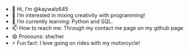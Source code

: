 - 👋 Hi, I’m @kaywalz645
- 👀 I’m interested in mixing creativity with programming!
- 🌱 I’m currently learning: Python and SQL.
- 📫 How to reach me: Through my contact me page on my github page
- 😄 Pronouns: she/her
- ⚡ Fun fact: I love going on rides with my motorcycle! 

<!---
kaywalz645/kaywalz645 is a ✨ special ✨ repository because its `README.md` (this file) appears on your GitHub profile.
You can click the Preview link to take a look at your changes.
--->
